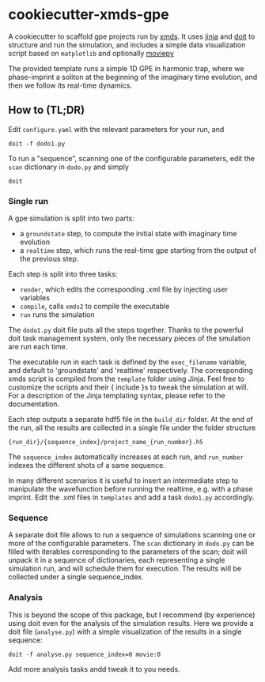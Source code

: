 # cookiecutter-xmds-gpe
A cookiecutter to scaffold gpe projects run by [xmds](http://www.xmds.org/index.html). It uses [jinja](https://jinja.palletsprojects.com/en/2.11.x/) and [doit](https://pydoit.org/) to structure and run the simulation, and includes a simple data visualization script based on `matplotlib` and optionally [moviepy](https://zulko.github.io/moviepy/)

The provided template runs a simple 1D GPE in harmonic trap, where we phase-imprint a soliton at the beginning of the imaginary time evolution, and then we follow its real-time dynamics.

## How to (TL;DR)

Edit `configure.yaml` with the relevant parameters for your run, and

    doit -f dodo1.py

To run a "sequence", scanning one of the configurable parameters, edit the `scan` dictionary in `dodo.py` and simply

    doit

### Single run

A gpe simulation is split into two parts:

- a `groundstate` step, to compute the initial state with imaginary time evolution
- a `realtime` step, which runs the real-time gpe starting from the output of the previous step.

Each step is split into three tasks:

- `render`, which edits the corresponding .xml file by injecting user variables
- `compile`, calls `xmds2` to compile the executable
- `run` runs the simulation

The `dodo1.py` doit file puts all the steps together. Thanks to the powerful doit task management system, only the necessary pieces of the smulation are run each time.

The executable run in each task is defined by the `exec_filename` variable, and default to 'groundstate' and 'realtime' respectively. The corresponding xmds script is compiled from the `template` folder using Jinja. Feel free to customize the scripts and their { include }s to tweak the simulation at will. For a description of the Jinja templating syntax, please refer to the documentation.

Each step outputs a separate hdf5 file in the `build_dir` folder. At the end of the run, all the results are collected in a single file under the folder structure

`{run_dir}/{sequence_index}/project_name_{run_number}.h5`

The `sequence_index` automatically increases at each run, and `run_number` indexes the different shots of a same sequence.

In many different scenarios it is useful to insert an intermediate step to manipulate the wavefunction before running the realtime, e.g. with a phase imprint. Edit the .xml files in `templates` and add a task `dodo1.py` accordingly.


### Sequence
A separate doit file allows to run a sequence of simulations scanning one or more of the configurable parameters. The `scan` dictionary in `dodo.py` can be filled with iterables corresponding to the parameters of the scan; doit will unpack it in a sequence of dictionaries, each representing a single simulation run, and will schedule them for execution. The results will be collected under a single sequence_index.

### Analysis
This is beyond the scope of this package, but I recommend (by experience) using doit even for the analysis of the simulation results. Here we provide a doit file (`analyse.py`) with a simple visualization of the results in a single sequence:

    doit -f analyse.py sequence_index=0 movie:0

Add more analysis tasks andd tweak it to you needs.
